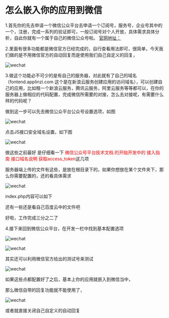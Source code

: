 # 怎么嵌入你的应用到微信

1.首先你的先去申请一个微信公众平台去申请一个订阅号，服务号，企业号其中的一个，注册，完成一系列的验证即可，一般订阅号对个人开放，具体需求具体分析，自此你就有一个属于自己的微信公众号啦。
[官网地址：](https://mp.weixin.qq.com)

2.里面有很多功能都是微信官方已经完成的，自行查看用法即可，很简单，今天我们做的是不用微信官方的自动回复而是使用我们自己自定义的回复，

![wechat](/work/WeChat/WeChat1.png)

3.做这个功能必不可少的是有自己的服务器，对此就有了自己的域名（fontend.applinzi.com 这个是在新浪云服务创建应用的访问域名），可以创建自己的应用，比如租一个新浪云服务，腾讯云服务，阿里云服务等等都可以，在你的服务器上做相应的代码配置，完成微信所需要的对接，怎么去对接呢，有需要什么样的代码呢？

做到这一步可以先去微信公众平台公众号设置选项，如图

![wechat](/work/WeChat/WeChat2.png)

点击JS接口安全域名设置，如下图

![wechat](/work/WeChat/WeChat3.png)

做这些之前最好 是仔细看一下<font color=red> 微信公众号平台技术文档 的开始开发中的 接入指南 接口域名说明 获取access_token</font>这几项

服务器端上传的文件有这些，是放在根目录下的，如果你想放在某个文件夹下，那么你需要配置的，还的看具体需求

![wechat](/work/WeChat/WeChat4.png)

index.php内容可以如下

还有一些还是看自己百度云中的文件吧

好啦，工作完成三分之二了

4.接下来回到微信公众平台，在开发一栏中找到基本配置选项

![wechat](/work/WeChat/WeChat5.png)

![wechat](/work/WeChat/WeChat6.png)


其实还可以利用微信官方给出的测试号来测试

![wechat](/work/WeChat/WeChat7.png)


如果这些点都配置好了之后，基本上你的应用就嵌入到微信当中，

那么微信自带的回复功能就不能使用了，

![wechat](/work/WeChat/WeChat8.png)

或者就直接关闭自己自定义的自动回复